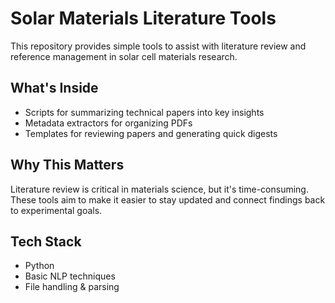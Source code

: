 # Solar Materials Literature Tools

This repository provides simple tools to assist with literature review and reference management in solar cell materials research.

## What's Inside
- Scripts for summarizing technical papers into key insights
- Metadata extractors for organizing PDFs
- Templates for reviewing papers and generating quick digests

## Why This Matters
Literature review is critical in materials science, but it's time-consuming. These tools aim to make it easier to stay updated and connect findings back to experimental goals.

## Tech Stack
- Python
- Basic NLP techniques
- File handling & parsing
